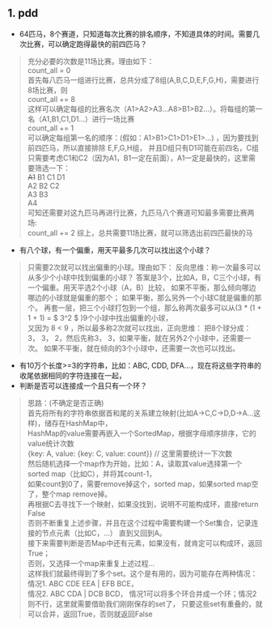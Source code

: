 ## 1. pdd

- 64匹马，8个赛道，只知道每次比赛的排名顺序，不知道具体的时间。需要几次比赛，可以确定跑得最快的前四匹马？
> 充分必要的次数是11场比赛。理由如下：  
> count_all = 0  
> 首先每八匹马一组进行比赛，总共分成了8组(A,B,C,D,E,F,G,H)，需要进行8场比赛，则  
> count_all += 8  
> 这样可以确定每组的比赛名次（A1>A2>A3...A8>B1>B2...）。将每组的第一名（A1,B1,C1,D1...）进行一场比赛  
> count_all += 1  
> 可以确定每组第一名的顺序：(假如：A1>B1>C1>D1>E1>...) ，因为要找到前四匹马，所以直接排除 E,F,G,H组，
> 并且D组只有D1可能在前四名，C组只需要考虑C1和C2（因为A1，B1一定在前面），A1一定是最快的，这里需要筛选一下：  
> ~~A1~~ B1 C1 D1  
> A2 B2 C2   
> A3 B3    
> A4     
> 可知还需要对这九匹马再进行比赛，九匹马八个赛道可知最多需要比赛两场:  
> count_all += 2
> 综上，总共需要11场比赛，就可以筛选出前四匹最快的马

- 有八个球，有一个偏重，用天平最多几次可以找出这个小球？
> 只需要2次就可以找出偏重的小球。理由如下：
> 反向思维：称一次最多可以从多少个小球中找到偏重的小球？
> 答案是3个，比如A，B，C三个小球，有一个偏重。用天平选2个小球（A，B）比较，
> 如果不平衡，那么倾向哪边哪边的小球就是偏重的那个；
> 如果平衡，那么另外一个小球C就是偏重的那个。
> 再套一层，把三个小球打包到一个组，那么称两次最多可以从(3 * (1 + 1 + 1) = $ 3^2 $ )9个小球中找出偏重的小球，  
> 又因为 8 < 9 ，所以最多称2次就可以找出，正向思维： 
> 把8个球分成： 3， 3， 2，然后先称3， 3，如果平衡，就在另外2个小球中，还需要一次。
> 如果不平衡，就在倾向的3个小球中，还需要一次也可以找出。  

- 有10万个长度>=3的字符串，比如：ABC, CDD, DFA...，现在将这些字符串的收尾依据相同的字符连接在一起，
- 判断是否可以连接成一个且只有一个环？
> 思路：(不确定是否正确)  
> 首先将所有的字符串依据首和尾的关系建立映射(比如A->C,C->D,D->A...这样)，储存在HashMap中，  
> HashMap的value需要再嵌入一个SortedMap，根据字母顺序排序，它的value统计次数  
> {key: A, value: {key: C, value: count}} // 这里需要统计一下次数  
> 然后随机选择一个map作为开始，比如：A，读取其value选择第一个sorted map（比如C），并将其count-1，  
> 如果count到0了，需要remove掉这个，sorted map，如果sorted map空了，整个map remove掉。   
> 再根据C去寻找下一个映射，如果没找到，说明不可能构成环，直接return False  
> 否则不断重复上述步骤，并且在这个过程中需要构建一个Set集合，记录连接的节点元素（比如C，...）
> 直到又回到A。  
> 接下来需要判断是否Map中还有元素，如果没有，就肯定可以构成环，返回 True；  
> 否则，又选择一个map来重复上述过程...  
> 这样我们就最终得到了多个set。这个是有用的，因为可能存在两种情况：  
> 情况1. ABC CDE EEA | EFB BCE，  
> 情况2. ABC CDA | DCB BCD，
> 情况1可以将多个环合并成一个环；情况2则不行，这里就需要借助我们刚刚保存的set了，
> 只要这些set有重叠的，就可以合并，返回True，否则就返回False
> 



